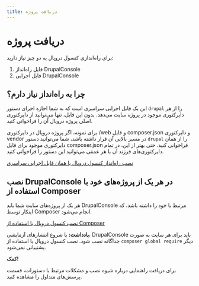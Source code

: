 ```yaml
---
title: دریافت پروژه
---
```

# دریافت پروژه
برای راه‌اندازی کنسول دروپال به دو چیز نیاز دارید:
1. فایل راه‌انداز DrupalConsole
2. فایل اجرایی DrupalConsole

## چرا به راه‌انداز نیاز دارم؟
این یک فایل اجرایی سراسری است که به شما اجازه اجرای دستور `drupal` را از هر دایرکتوری موجود در پروژه سایت می‌دهد. بدون این فایل، تنها می‌توانید از دایرکتوری اصلی پروژه دروپال آن را فراخوانی کنید.

برای نمونه، اگر پروژه دروپال در دایرکتوری /web و فایل composer.json و دایرکتوری vendor در مسیر بالایی آن قرار داشته باشد، شما می‌توانید دستور `drupal` را از همان دایرکتوری موجود برای فایل composer.json فراخوانی کنید. حتی بهتر از این، در تمام دایرکتوری‌های فرزند آن با هر عمقی می‌توانید این دستور را فراخوانی کنید.

[نصب راه‌انداز کنسول دروپال یا همان فایل اجرایی سراسری](launcher)

## نصب DrupalConsole در هر یک از پروژه‌های خود با استفاده از Composer
هر یک از پروژه‌های سایت شما باید DrupalConsole مرتبط با خود را داشته باشد، که اینکار توسظ Composer انجام می‌شود.

[نصب کنسول دروپال با استفاده از Composer](composer) 

**یادداشت:** با شروع انتشارهای آزمایشی، DrupalConsole باید برای هر سایت به صورت جداگانه نصب شود. نصب کنسول دروپال با استفاده از `composer global require` دیگر پشتیبانی نمی‌شود.

**کمک!**

برای دریافت راهنمایی درباره شیوه نصب و مشکلات مرتبط با دستورات، قسمت پرسش‌های متداول را مشاهده کنید.

